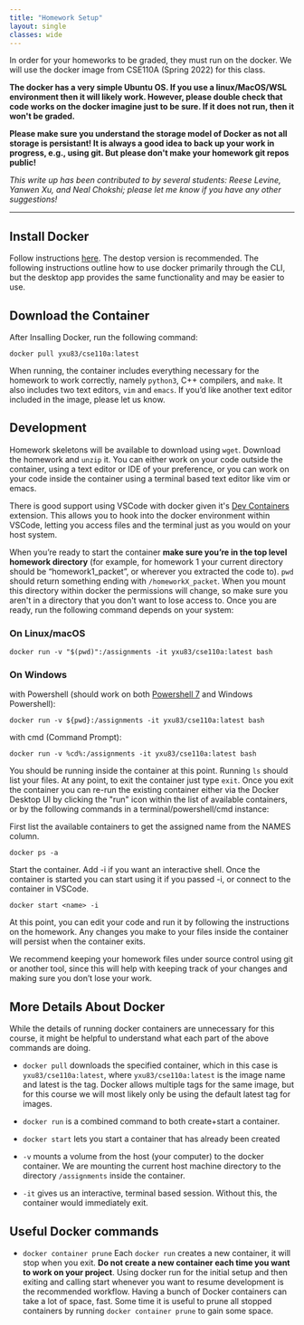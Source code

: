 ```yaml
---
title: "Homework Setup"
layout: single
classes: wide
---
```


In order for your homeworks to be graded, they must run on the docker. We will use the docker image from CSE110A (Spring 2022) for this class. 

**The docker has a very simple Ubuntu OS. If you use a linux/MacOS/WSL environment then it will likely work. However, please double check that code works on the docker imagine just to be sure. If it does not run, then it won't be graded.**

**Please make sure you understand the storage model of Docker as not all storage is persistant! It is always a good idea to back up your work in progress, e.g., using git. But please don't make your homework git repos public!**

_This write up has been contributed to by several students: Reese Levine, Yanwen Xu, and Neal Chokshi; please let me know if you have any other suggestions!_

------

## Install Docker

Follow instructions [here](https://docs.docker.com/get-docker/). The destop version is recommended. The following instructions outline how to use docker primarily through the CLI, but the desktop app provides the same functionality and may be easier to use.

## Download the Container

After Insalling Docker, run the following command: 

```
docker pull yxu83/cse110a:latest
```

When running, the container includes everything necessary for the homework to work correctly, namely `python3`, C++ compilers, and `make`. It also includes two text editors, `vim` and `emacs`. If you’d like another text editor included in the image, please let us know.

## Development

Homework skeletons will be available to download using `wget`. Download the homework and `unzip` it. You can either work on your code outside the container, using a text editor or IDE of your preference, or you can work on your code inside the container using a terminal based text editor like vim or emacs.

There is good support using VSCode with docker given it's [Dev Containers](https://marketplace.visualstudio.com/items?itemName=ms-vscode-remote.remote-containers) extension. This allows you to hook into the docker environment within VSCode, letting you access files and the terminal just as you would on your host system.

When you’re ready to start the container **make sure you’re in the top level homework directory** (for example, for homework 1 your current directory should be “homework1_packet”, or wherever you extracted the code to). `pwd` should return something ending with `/homeworkX_packet`. When you mount this directory within docker the permissions will change, so make sure you aren't in a directory that you don't want to lose access to. Once you are ready, run the following command depends on your system:

### On Linux/macOS
```
docker run -v "$(pwd)":/assignments -it yxu83/cse110a:latest bash
```

### On Windows 

with Powershell (should work on both [Powershell 7](https://docs.microsoft.com/en-us/powershell/scripting/install/installing-powershell-on-windows?view=powershell-7.2) and Windows Powershell):

```
docker run -v ${pwd}:/assignments -it yxu83/cse110a:latest bash
```

with cmd (Command Prompt): 

```
docker run -v %cd%:/assignments -it yxu83/cse110a:latest bash
```

You should be running inside the container at this point. Running `ls` should list your files. At any point, to exit the container just type `exit`. Once you exit the container you can re-run the existing container either via the Docker Desktop UI by clicking the "run" icon within the list of available containers, or by the following commands in a terminal/powershell/cmd instance:

First list the available containers to get the assigned name from the NAMES column. 
```
docker ps -a
```

Start the container. Add -i if you want an interactive shell. Once the container is started you can start using it if you passed -i, or connect to the container in VSCode.
```
docker start <name> -i
```


At this point, you can edit your code and run it by following the instructions on the homework. Any changes you make to your files inside the container will persist when the container exits.

We recommend keeping your homework files under source control using git or another tool, since this will help with keeping track of your changes and making sure you don’t lose your work.



## More Details About Docker

While the details of running docker containers are unnecessary for this course, it might be helpful to understand what each part of the above commands are doing.

* `docker pull` downloads the specified container, which in this case is `yxu83/cse110a:latest`, where `yxu83/cse110a:latest` is the image name and latest is the tag. Docker allows multiple tags for the same image, but for this course we will most likely only be using the default latest tag for images.

* `docker run` is a combined command to both create+start a container.

* `docker start` lets you start a container that has already been created

* `-v` mounts a volume from the host (your computer) to the docker container. We are mounting the current host machine directory to the directory `/assignments` inside the container.

* `-it` gives us an interactive, terminal based session. Without this, the container would immediately exit.


## Useful Docker commands

* `docker container prune` Each `docker run` creates a new container, it will stop when you exit. **Do not create a new container each time you want to work on your project**. Using docker run for the initial setup and then exiting and calling start whenever you want to resume development is the recommended workflow. Having a bunch of Docker containers can take a lot of space, fast. Some time it is useful to prune all stopped containers by running `docker container prune` to gain some space. 

